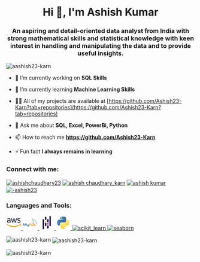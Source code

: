 <h1 align="center">Hi 👋, I'm Ashish Kumar</h1>
<h3 align="center">An aspiring and detail-oriented data analyst from India with strong mathematical skills and statistical knowledge with keen interest in handling and manipulating the data and to provide useful insights.</h3>

<p align="left"> <img src="https://komarev.com/ghpvc/?username=aashish23-karn&label=Profile%20views&color=0e75b6&style=flat" alt="aashish23-karn" /> </p>

- 🔭 I’m currently working on **SQL Skills**

- 🌱 I’m currently learning **Machine Learning Skills**

- 👨‍💻 All of my projects are available at [https://github.com/Ashish23-Karn?tab=repositories](https://github.com/Ashish23-Karn?tab=repositories)

- 💬 Ask me about **SQL, Excel, PowerBi, Python**

- 📫 How to reach me **https://github.com/Ashish23-Karn**

- ⚡ Fun fact **I always remains in learning**

<h3 align="left">Connect with me:</h3>
<p align="left">
<a href="https://linkedin.com/in/ashishchaudhary23" target="blank"><img align="center" src="https://raw.githubusercontent.com/rahuldkjain/github-profile-readme-generator/master/src/images/icons/Social/linked-in-alt.svg" alt="ashishchaudhary23" height="30" width="40" /></a>
<a href="https://kaggle.com/ashish chaudhary_karn" target="blank"><img align="center" src="https://raw.githubusercontent.com/rahuldkjain/github-profile-readme-generator/master/src/images/icons/Social/kaggle.svg" alt="ashish chaudhary_karn" height="30" width="40" /></a>
<a href="https://www.hackerrank.com/ashish kumar" target="blank"><img align="center" src="https://raw.githubusercontent.com/rahuldkjain/github-profile-readme-generator/master/src/images/icons/Social/hackerrank.svg" alt="ashish kumar" height="30" width="40" /></a>
<a href="https://www.leetcode.com/-ashish23" target="blank"><img align="center" src="https://raw.githubusercontent.com/rahuldkjain/github-profile-readme-generator/master/src/images/icons/Social/leet-code.svg" alt="-ashish23" height="30" width="40" /></a>
</p>

<h3 align="left">Languages and Tools:</h3>
<p align="left"> <a href="https://aws.amazon.com" target="_blank" rel="noreferrer"> <img src="https://raw.githubusercontent.com/devicons/devicon/master/icons/amazonwebservices/amazonwebservices-original-wordmark.svg" alt="aws" width="40" height="40"/> </a> <a href="https://www.mysql.com/" target="_blank" rel="noreferrer"> <img src="https://raw.githubusercontent.com/devicons/devicon/master/icons/mysql/mysql-original-wordmark.svg" alt="mysql" width="40" height="40"/> </a> <a href="https://pandas.pydata.org/" target="_blank" rel="noreferrer"> <img src="https://raw.githubusercontent.com/devicons/devicon/2ae2a900d2f041da66e950e4d48052658d850630/icons/pandas/pandas-original.svg" alt="pandas" width="40" height="40"/> </a> <a href="https://www.python.org" target="_blank" rel="noreferrer"> <img src="https://raw.githubusercontent.com/devicons/devicon/master/icons/python/python-original.svg" alt="python" width="40" height="40"/> </a> <a href="https://scikit-learn.org/" target="_blank" rel="noreferrer"> <img src="https://upload.wikimedia.org/wikipedia/commons/0/05/Scikit_learn_logo_small.svg" alt="scikit_learn" width="40" height="40"/> </a> <a href="https://seaborn.pydata.org/" target="_blank" rel="noreferrer"> <img src="https://seaborn.pydata.org/_images/logo-mark-lightbg.svg" alt="seaborn" width="40" height="40"/> </a> </p>

<p><img align="left" src="https://github-readme-stats.vercel.app/api/top-langs?username=aashish23-karn&show_icons=true&locale=en&layout=compact" alt="aashish23-karn" /></p>

<p>&nbsp;<img align="center" src="https://github-readme-stats.vercel.app/api?username=aashish23-karn&show_icons=true&locale=en" alt="aashish23-karn" /></p>

<p><img align="center" src="https://github-readme-streak-stats.herokuapp.com/?user=aashish23-karn&" alt="aashish23-karn" /></p>
